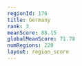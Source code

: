 ```yaml
---
regionId: 176
title: Germany
rank: 3
meanScore: 88.15
globalMeanScore: 71.78
numRegions: 220
layout: region_score
---
```

